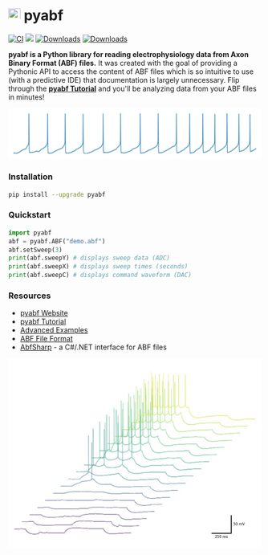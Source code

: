 # <img src="dev/icon/icon.ico" height="24" width="24"> pyabf
[![CI](https://github.com/swharden/pyABF/actions/workflows/ci.yaml/badge.svg)](https://github.com/swharden/pyABF/actions/workflows/ci.yaml)
[![](https://img.shields.io/pypi/v/pyabf?label=pyabf&logo=python&logoColor=white)](https://pypi.org/project/pyabf/)
[![Downloads](https://pepy.tech/badge/pyabf)](https://pepy.tech/project/pyabf)
[![Downloads](https://pepy.tech/badge/pyabf/month)](https://pepy.tech/project/pyabf)

**pyabf is a Python library for reading electrophysiology data from Axon Binary Format (ABF) files.** It was created with the goal of providing a Pythonic API to access the content of ABF files which is so intuitive to use (with a predictive IDE) that documentation is largely unnecessary. Flip through the **[pyabf Tutorial](https://swharden.com/pyabf/tutorial)** and you'll be analyzing data from your ABF files in minutes!

<p align="center">
<img src='dev/graphics/2017-11-06-aps.png'>
</p>

### Installation
```bash
pip install --upgrade pyabf
```

### Quickstart
```python
import pyabf
abf = pyabf.ABF("demo.abf")
abf.setSweep(3)
print(abf.sweepY) # displays sweep data (ADC)
print(abf.sweepX) # displays sweep times (seconds)
print(abf.sweepC) # displays command waveform (DAC)
```

### Resources
* [pyabf Website](http://swharden.com/pyabf/)
* [pyabf Tutorial](https://swharden.com/pyabf/tutorial)
* [Advanced Examples](https://swharden.com/pyabf/advanced)
* [ABF File Format](https://swharden.com/pyabf/abf2-file-format)
* [AbfSharp](https://github.com/swharden/ABFsharp) - a C#/.NET interface for ABF files

<p align="center">
<img src='dev/graphics/stacked-traces.jpg'>
</p>
